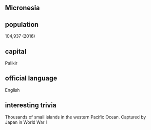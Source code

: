 ## Micronesia
## population

104,937 (2016)

## capital
Palikir
 
## official language
English 

## interesting trivia

Thousands of small islands in the western Pacific Ocean. 
Captured by Japan in World War I 

